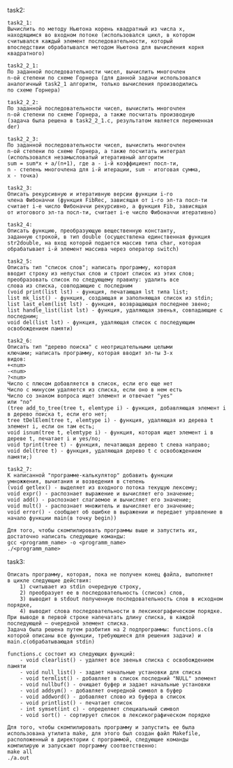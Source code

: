 task2:

    task2_1:
    Вычислить по методу Ньютона корень квадратный из числа x,
    находящимся во входном потоке (использовался цикл, в котором 
    считывался каждый элемент последовательности, который
    впоследствии обрабатывался методом Ньютона для вычисления корня
    квадратного)

    task2_2_1:
    По заданной последовательности чисел, вычислить многочлен
    n-ой степени по схеме Горнера (для данной задачи использовался
    аналогичный task2_1 алгоритм, только вычисления производились
    по схеме Горнера)

    task2_2_2:
    По заданной последовательности чисел, вычислить многочлен
    n-ой степени по схеме Горнера, а также посчитать производную 
    (задача была решена в task2_2_1.c, результатом является переменная der)

    task2_2_3:
    По заданной последовательности чисел, вычислить многочлен
    n-ой степени по схеме Горнера, а также посчитать интеграл
    (использовался незамысловатый итеративный алгоритм
    sum = sum*x + a/(n+1), где а - i-й коэффициент посл-ти, 
    n - степень многочлена для i-й итерации, sum - итоговая сумма, 
    x - точка)
	
    task2_3:
    Описать рекурсивную и итеративную версии функции i-го
    члена Фибоначчи (функция FibRec, зависящая от i-го эл-та посл-ти
    считает i-е число Фибоначчи рекурсивно, а функция Fib, зависящая
    от итогового эл-та посл-ти, считает i-е число Фибоначчи итеративно)

    task2_4:
    Описать функцию, преобразующую вещественную константу, 
    заданную строкой, в тип double (осуществлена единственная функция
    str2double, на вход которой подается массив типа char, которая 
    обрабатывает i-й элемент массива через оператор switch)
	
	task2_5:
    Описать тип "список слов"; написать программу, которая
    вводит строку из непустых слов и строит список из этих слов;
    преобразовать список по следующему правилу: удалить все
    слова из списка, совподающие с последним
    (void print(list lst) - функция, печатающая lst типа list;
    list mk_list() - функция, создающая и заполняющая список из stdin;
    list last_elem(list lst) - функция, возвращающая последнее звено;
    list handle_list(list lst) - функция, удаляющая звенья, совпадающие с последним;
    void del(list lst) - функция, удаляющая список с последующим освобождением памяти)
    
	task2_6:
    Описать тип "дерево поиска" с неотрицательными целыми
    ключами; написать программу, которая вводит эл-ты 3-х
    видов:
    +<num>
    -<num>
    ?<num>
    Число с плюсом добавляется в список, если его еще нет
    Число с минусом удаляется из списка, если оно в нем есть
    Число со знаком вопроса ищет элемент и отвечает "yes"
    или "no"
    (tree add_to_tree(tree t, elemtype i) - функция, добавляющая элемент i в дерево поиска t, если его нет;
    tree tDelElem(tree t, elemtype i) - функция, удаляющая из дерева t элемент i, если он там есть;
    void isnum(tree t, elemtype i) - функция, которая ищет элемент i в дереве t, печатает i и yes/no;
    void tprint(tree t) - функция, печатающая дерево t слева направо;
    void del(tree t) - функция, удаляющая дерево t с освобождением памяти;)

    task2_7:
    К написанной "программе-калькулятор" добавить функции
    умножжения, вычитания и возведения в степень
    (void getlex() - выделяет из входного потока текущую лексему;
    void expr() - распознает выражение и вычисляет его значение;
    void add() - распознает слагаемое и вычисляет его значение;
    void mult() - распознает множитель и вычисляет его значение;
    void error() - сообщает об ошибке в выражении и передает управление в начало функции main(в точку begin))

    Для того, чтобы скомпилировать программы выше и запустить их, 
    достаточно написать следующие команды:
    gcc <programm_name> -o <programm_name>
    ./<programm_name>
	
task3:

    Описать программу, которая, пока не получен конец файла, выполняет 
    в цикле следующие действия:
        1) cчитывает из stdin очередную строку,
        2) преобразует ее в последовательность (список) слов,
        3) выводит в stdout полученную последовательность слов в исходном порядке,
        4) выводит слова последовательности в лексикографическом порядке.
    При выводе в первой строке напечатать длину списка, в каждой последующей – очередной элемент списка.
    Задача была решена путем разбития на 2 подпрограммы: functions.c(в 
    которой описаны все функции, требующиеся для решения задачи) и
    main.c(обрабатывающая stdin)

    functions.c состоит из следующих функций:
        - void clearlist() - удаляет все звенья списка с освобождением памяти
        - void null_list() - задает начальные установки для списка
        - void termlist() - добавляет в список последний "NULL" элемент
        - void nullbuf() - очищает буфер и задает начальные установки
        - void addsym() - добавляет очередной символ в буфер
        - void addword() - добавляет слово из буфера в список
        - void printlist() - печатает список
        - int symset(int c) - определяет специальный символ
        - void sort() - сортирует список в лексикографическом порядке
    
    Для того, чтобы скомпилировать программу и запустить ее была
    использована утилита make, для этого был создан файл Makefile,
    расположенный в директории с программой, следующие команды
    компилирую и запускают порграмму соответственно:
    make all
	./a.out